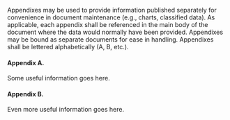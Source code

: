 Appendixes may be used to provide information published 
separately for convenience in document maintenance (e.g., charts, 
classified data).  As applicable, each appendix shall be referenced 
in the main body of the document where the data would normally have 
been provided.  Appendixes may be bound as separate documents 
for ease in handling.  Appendixes shall be lettered alphabetically 
(A, B, etc.).

#### Appendix A.

Some useful information goes here.

#### Appendix B. 

Even more useful information goes here.